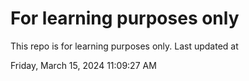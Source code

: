 # For learning purposes only
This repo is for learning purposes only.
Last updated at

Friday, March 15, 2024 11:09:27 AM

